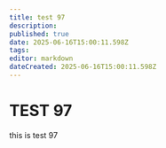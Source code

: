 ```yaml
---
title: test 97
description: 
published: true
date: 2025-06-16T15:00:11.598Z
tags: 
editor: markdown
dateCreated: 2025-06-16T15:00:11.598Z
---
```


# TEST 97
this is test 97
